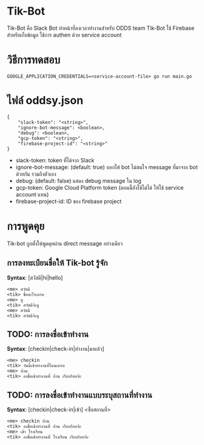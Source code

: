 # Tik-Bot

Tik-Bot คือ Slack Bot ทำหน้าที่ลงเวลาทำงานสำหรับ ODDS team Tik-Bot ใช้ Firebase สำหรับเก็บข้อมูล ใช้การ authen ด้วย service account

# วิธีการทดสอบ

```
GOOGLE_APPLICATION_CREDENTIALS=<service-account-file> go run main.go
```

# ไฟล์ oddsy.json

```
{
    "slack-token": "<string>",
    "ignore-bot-message": <boolean>,
    "debug": <boolean>,
    "gcp-token": "<string>",
    "firebase-project-id": "<string>"
}
```

* slack-token: token ที่ได้จาก Slack
* ignore-bot-message: (default: true) บอกให้ bot ไม่สนใจ message ที่มาจาก bot ด้วยกัน รวมถึงตัวเอง
* debug: (default: false) แสดง debug message ใน log
* gcp-token: Google Cloud Platform token (ตอนนี้ยังใช้ไม่ได้ ให้ใช้ service account แทน)
* firebase-project-id: ID ของ firebase project

# การพูดคุย

Tik-bot ถูกตั้งให้พูดคุยผ่าน direct message อย่างเดียว

## การลงทะเบียนชื่อให้ Tik-bot รู้จัก

**Syntax**: [สวัสดี|hi|hello]

```
<me> สวัสดี
<tik> ชื่ออะไรเหรอ
<me> อู
<tik> สวัสดีจ้ะอู
<me> สวัสดี
<tik> สวัสดีจ้ะอู
```

## TODO: การลงชื่อเข้าทำงาน

**Syntax**: [checkin|check-in|ทำงาน|มาแล้ว]

```
<me> checkin
<tik> วันนี้เข้าทำงานที่ไหนเหรอ
<me> บ้าน
<tik> ลงชื่อเข้าทำงานที่ บ้าน เรียบร้อยจ้ะ
```

## TODO: การลงชื่อเข้าทำงานแบบระบุสถานที่ทำงาน

**Syntax**: [checkin|check-in|เข้า] <ชื่อสถานที่>

```
<me> checkin บ้าน
<tik> ลงชื่อเข้าทำงานที่ บ้าน เรียบร้อยจ้ะ
<me> เข้า โรงเรียน
<tik> ลงชื่อเข้าทำงานที่ โรงเรียน เรียบร้อยจ้ะ
```
